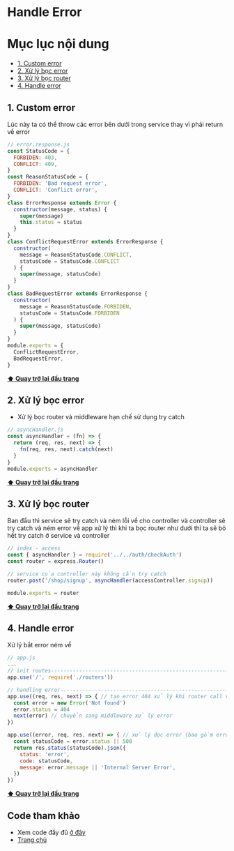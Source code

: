 # Handle Error

# Mục lục nội dung

- [1. Custom error](#1-custom-error)
- [2. Xử lý bọc error](#2-xử-lý-bọc-error)
- [3. Xử lý bọc router](#3-xử-lý-bọc-router)
- [4. Handle error](#4-handle-error)

## 1. Custom error

Lúc này ta có thể throw các error bên dưới trong service thay vì phải return về error

```js
// error.response.js
const StatusCode = {
  FORBIDEN: 403,
  CONFLICT: 409,
}
const ReasonStatusCode = {
  FORBIDEN: 'Bad request error',
  CONFLICT: 'Conflict error',
}
class ErrorResponse extends Error {
  constructor(message, status) {
    super(message)
    this.status = status
  }
}
class ConflictRequestError extends ErrorResponse {
  constructor(
    message = ReasonStatusCode.CONFLICT,
    statusCode = StatusCode.CONFLICT
  ) {
    super(message, statusCode)
  }
}
class BadRequestError extends ErrorResponse {
  constructor(
    message = ReasonStatusCode.FORBIDEN,
    statusCode = StatusCode.FORBIDEN
  ) {
    super(message, statusCode)
  }
}
module.exports = {
  ConflictRequestError,
  BadRequestError,
}
```

**[⬆ Quay trở lại đầu trang](#mục-lục-nội-dung)**

## 2. Xử lý bọc error

- Xử lý bọc router và middleware hạn chế sử dụng try catch

```js
// asyncHandler.js
const asyncHandler = (fn) => {
  return (req, res, next) => {
    fn(req, res, next).catch(next)
  }
}
module.exports = asyncHandler
```

**[⬆ Quay trở lại đầu trang](#mục-lục-nội-dung)**

## 3. Xử lý bọc router

Ban đầu thì service sẽ try catch và ném lỗi về cho controller và controller sẽ try catch và ném error về app xử lý thì khi ta bọc router như dưới thì ta sẽ bỏ hết try catch ở service và controller

```js
// index - access
const { asyncHandler } = require('../../auth/checkAuth')
const router = express.Router()

// service của controller này không cần try catch
router.post('/shop/signup', asyncHandler(accessController.signup))

module.exports = router
```

**[⬆ Quay trở lại đầu trang](#mục-lục-nội-dung)**

## 4. Handle error

Xử lý bắt error ném về

```js
// app.js
...
// init routes------------------------------------------------------------------
app.use('/', require('./routers'))

// handling error---------------------------------------------------------------
app.use((req, res, next) => { // tạo error 404 xử lý khi router call về không đúng
  const error = new Error('Not found')
  error.status = 404
  next(error) // chuyển sang middleware xử lý error
})

app.use((error, req, res, next) => { // xử lý đọc error (bao gồm error ở trên)
  const statusCode = error.status || 500
  return res.status(statusCode).json({
    status: 'error',
    code: statusCode,
    message: error.message || 'Internal Server Error',
  })
})
```

**[⬆ Quay trở lại đầu trang](#mục-lục-nội-dung)**

## Code tham khảo

- Xem code đầy đủ [ở đây](https://github.com/thonghp/ecommerce-node-js/commit/4c1e2020bcaa46e9cef5e77c806829475fb88dcc)
- [Trang chủ](../README.md)
